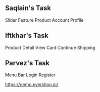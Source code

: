 
## Saqlain's Task 
Slider 
Feature Product 
Account Profile 

## Iftkhar's Task 
Product Detail 
View Card 
Continue Shipping 

## Parvez's Task 
Menu Bar
Login 
Register 



https://demo.evershop.io/